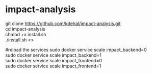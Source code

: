 # impact-analysis  
git clone https://github.com/kdehal/impact-analysis.git  
cd impact-analysis  
chmod +x install.sh  
./install.sh <<IP ADDRESS OR HOSTNAME OF YOUR SERVER>>  
  
  
#reload the services
sudo docker service scale impact_backend=0  
sudo docker service scale impact_backend=1  
sudo docker service scale impact_frontend=0  
sudo docker service scale impact_frontend=1  
